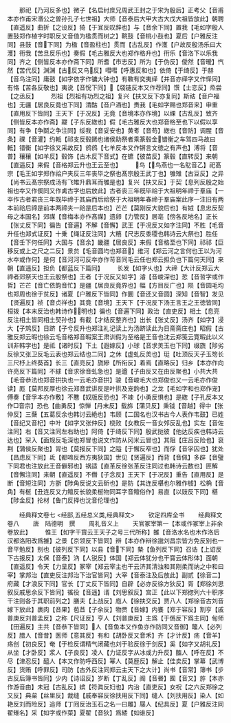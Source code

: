 <!-- { "loadSidebar": true } -->
　　那祀【乃河反多也】微子【名启纣庶兄周武王封之于宋为殷后】正考父【音甫本亦作甫宋湣公之曽孙孔子七世祖】大师【音泰后大甲大古大戊大祖皆放此】朝聘【直遥反】曲折【之设反】猗【于冝反叹辞也】与【音余下同】置我【毛如字殷人置鼓郑作植字时职反又音值为楹贯而树之】鞉鼓【音桃小鼓也】夏后【户雅反注同】县鼓【音下同】为楹【音盈柱也】贯而【古乱反】作濩【户故反殷汤乐曰大濩】衎我【苦旦反乐也】奏假【毛古雅反大也郑作格升也】衎乐【音洛下以乐我同】齐之【侧皆反本亦作斋下同】所耆【市志反】所为【于伪反】僾然【音暧】忾然【苦代反】渊渊【古反又乌反】嘒嘒【呼惠反和也】依倚【于绮反】于赫【音乌注同】庸鼓【如字依字作镛大钟也】有斁有奕夷绎【并音亦绎字又作怿同】有恪【苦各反敬也】夷说【音恱下同】【牋链反本又作荐同】馔【士恋反】烝尝【之丞反】
　　烈祖【烈祖有功烈之祖】复兴【扶又反下亦复同】斯祜【音户福也】无疆【居良反竟也下同】清酤【音户酒也】赉我【毛如字赐也郑音来】申重【直用反下皆同】王天下【于况反】无竟【音境本亦作境】以祼【古乱反】致齐【侧皆反本亦作斋】鬷【子东反緫也】假【毛古雅反大也郑音格至也下以假以享同】有争【争鬬之争注同】绥我【音妥安也】黄耉【音苟】緫也【音防】调腥【音条】祼【音灌】约軧【祁支反毂餙也诸侯助祭者乘篆毂金错衡之车驾四马故曰軧】错衡【如字徐又采故反】鸧鸧【七羊反本又作锵言文徳之有声也】溥将【音普】穰穰【如羊反】毂饰【古木反下音式】在镳【彼苗反】篆毂【直转反】来朝【直遥反】来假【音格郑云升也王云至也】
　　鸟【鸟燕也一名鳦音乙】祀髙宗【毛王如字郑作祫户夹反三年丧毕之祭也髙宗殷王武丁也】雊雉【古豆反】之异【尚书云髙宗祭成汤有飞雉升鼎耳而雊是也】复兴【扶又反】于契【息列反殷之始祖也夲又作偰同又作禼古字也后放此】古者丧三年旣毕祫于大祖明年禘于羣庙【一夲作古者君丧三年既毕禘于其庙而后祫祭于大祖明年春禘于羣庙案此序一注旧有两本前祫后禘是前本两禘夹一祫是后本也】芒芒【莫刚反大貌后也】有娀【息忠反契母之本国名】郊禖【音梅本亦作髙禖】遗卵【力管反】居亳【傍各反地名】正长【张丈反下同】徧告【音遍】不解【音懈】武王【于况反又如字注同】不胜【毛音升任也郑式证反】十乗【绳证反注同】大糦【尺志反黍稷也韩诗云大祭也】胜任【音壬下何任同】大国与【音余】畿疆【居良反】来假【音格至也下同】祁祁【巨移反或上之尺之二反】景贠【毛音圆均也郑音】维河【郑云河之言何也王以为河水夲或作何】是何【音河河可反夲亦作苛音同毛云任也郑云担负也下篇何天同】来朝【直遥反】担负【都蓝反下篇同】
　　长发【如字乆也】大禘【大计反郑云大禘者郊祭天也王云殷祭也】王者【于况反又如字】濬【音峻深也】悊【音哲字或作哲】芒芒【音亡依韵音忙】是疆【居良反竟界也】幅【方目反广也】陨【音圆毛均也郑周也徐于贫反】诸夏【户雅反下皆同】作圜【音还又音圆】深知【音智】发见【贤遍反】祯【音贞祥也】其竟【音境】王天下【于况反下汤王言王之王徳皆同】桓拨【本末反治也韩诗作明也】徧也【音遍下同】政治【直吏反】相土【息亮反注相土皆同相土契孙也】有截【才结反整齐也】出长【张丈反】汤齐【如字】浸大【子鸩反】日跻【子兮反升也郑注礼记读上为汤跻读此为日斋斋庄也】昭假【古雅反郑云暇也徐云毛音格郑音暇案王肃训假为至格是王音也沈云郑笺云寛暇此以义训非韩字也】是祗【诸时反】下土【遐嫁反】小球【音求羙玉也下同】缀旒【陟劣反徐又张卫反毛云表也郑云结也二同】之休【虚虬反羙也】珽【吐顶反天子玉笏长三尺杼上终葵首】长三【直亮反】旒縿【所衔反】着焉【直略反】归乡【本亦作向许亮反下篇同】不絿【音求徐音虬急也】是遒【子由反又在由反聚也】小共大共【毛音恭法也郑音拱执也一云毛亦音拱】骏【音峻毛大也郑俊也又一云毛亦作俊读】厖【莫邦反厚也徐云郑音武讲反是叶拱及宠韵也】之龙【毛如字和也郑作宠】傅奏【音孚本亦作敷】不戁【奴版反恐也】不竦【小勇反惧也】是緫【子孔反本又作□音宗】恐也【曲勇反】惊惮【丹末反】载旆【蒲贝反】秉钺【音越】得中【张仲反】三蘖【五葛反余也韩讨云絶也】韦顾【二国名也汉书古今人表作韦鼓】已姓【音纪又音杞】中叶【如字又张仲反】桡败【女教反一音女邜反乱也】实左【音佐注同】右【音又注同左右助也】阿倚【于绮反下同】殷武挞彼【他达反疾也韩诗云达也】罙入【面规反毛深也郑冒也说文作防从冈米云冒也】其阻【庄吕反险也】裒荆【蒲侯反聚也】冐也【莫报反下同】之隘【于懈反窄也】而俘【音孚囚也】犹处【昌虑反下同】氐【都啼反西方夷狄国】世见【贤遍反】而背【音佩】多辟【音璧下同君也注放此王音僻邪也】祸适【直革反徐张革反注同过也韩诗云数也】匪解【音懈注同】来朝【直遥反】不僭【子念反】王天下【于况反】重告【直用反】是断【音短注同】方斵【陟角反说文云斫也】是防【其连反椹也尔雅作榩】松桷【音角】有梴【丑连反又力鳣反长貌柔梴物同耳字音鳣俗作】易直【以豉反下同】椹【陟金反】抡材【鲁门反择也沈音伦理也】












　　经典释文卷七
<经部,五经总义类,经典释文>
　　钦定四库全书
　　经典释文卷八
　　唐　陆德明　撰
　　周礼音义上
　　天官冢宰第一【本或作冢宰上非余卷放此】
　　惟王【如字干寳云王天子之号三代所称】雒【音洛水名也木作洛后汉都洛阳改爲雒】之景【京领反下皆同】辨【本亦作辩徐邈刘昌宗皆方免反别也一音平勉反】别也【彼列反下同】以县【音下同】槷【鱼列反下同】召诰【上诏反下古报反】太保【音泰】汭【人锐反】体国【郑云体犹分也干寳云体形体】面朝【直遥反】令天【力呈反】冢宰【郑云宰主也干云济其清浊和其刚柔而纳之中和曰宰】掌邦治【直吏反注邦治下治官皆同】大宰【音泰注及后放此】副贰【徐音二】府藏【才浪反下同】官长【丁丈反下皆同】自辟【必亦反徐方狄反】胥【郑徐刘思叙反戚思余反下皆同】徭役【音遥】谞【刘思叙反】宫正【此以下郑揔列六十职序干注则各于其职前列之】膳夫【上战反】庖人【徐扶交反】贾八人【郑徐音古刘音嫁下放此】裹肉【音果】苞苴【子余反】物贾【音嫁】内饔【郑于容反】割亨【戚普庚反刘普孟反】之称【尺证反】亨人【刘普庚反】主爲【于僞反下爲主同】甸师【田遍反】主共【音恭下皆同】人【音鱼本又作鱼亦作防同又音御】鼈人【必列反】腊人【音昔】医师【意其反】有和【胡卧反又音禾】齐【才计反】疡【音羊】疡创【初良反】奄【于检反谓精气闭藏也刘于验反徐于剑反】奚【如字又胡礼反】从坐【才卧反】浆人【子良反】凌人【力证反字从冰或力升反】醢人【呼在反】不尽【津忍反】醯人【本又作防呼西反】幂人【莫歴反】解止【佳卖反】掌幕【武博反】货贿【呼罪反】司防【古外反注同郑云主天下之大计】尚书【音常】簿书【步古反后簿书皆同】少内【诗诏反】岁断【丁乱反】阍【音昬】囿【音又】斿【本亦作游音由】未冠【古乱反】嫔【符眞反妇也】内治【直吏反】女祝【之六反郑徐之又反】典枲【丝里反】裁缝【戚奉容反徐扶用反下同】缝人【刘扶用反】染人【如艳反刘而险反】追师【丁囘反治玉石之名一曰雕】屦人【纪具反】夏【户雅反注同翟雉名】采【如字或作菜】夏翟【音狄】爲緌【如谁反】
